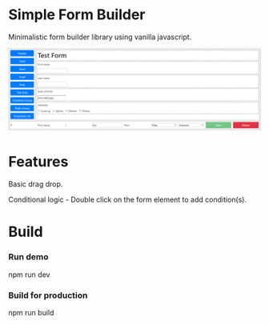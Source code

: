# Simple Form Builder
Minimalistic form builder library using vanilla javascript.

![Example](Screenshot.png)

# Features

Basic drag drop.

Conditional logic - Double click on the form element to add condition(s).

# Build

### Run demo
npm run dev


### Build for production
npm run build
